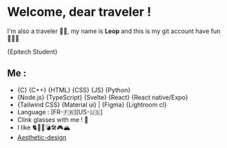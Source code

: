# Welcome, dear traveler !
I'm also a traveler 🧙‍♂️, my name is **Leop** and this is my git account have fun 🧙‍♂️🎉

{Epitech Student}
## Me :
- {C} {C++} {HTML} {CSS} {JS} {Python}
- {Node.js} {TypeScript} {Svelte} {React} {React native/Expo}
- {Tailwind CSS} {Material ui} | {Figma} {Lightroom cl}
- Language : [FR-🇫🇷][US-🇺🇸]
- Clink glasses with me ! 🍻
- I like 🐈🎵🍛💣🛠️🎮🏔️
- [Aesthetic-design](https://aesthetic-design.fr)
